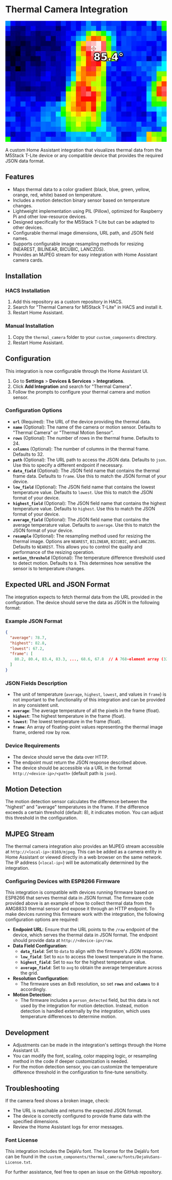 # Thermal Camera Integration

![alt text](screenshot.png)

A custom Home Assistant integration that visualizes thermal data from the M5Stack T-Lite device or any compatible device that provides the required JSON data format.

## Features
- Maps thermal data to a color gradient (black, blue, green, yellow, orange, red, white) based on temperature.
- Includes a motion detection binary sensor based on temperature changes.
- Lightweight implementation using PIL (Pillow), optimized for Raspberry Pi and other low-resource devices.
- Designed specifically for the M5Stack T-Lite but can be adapted to other devices.
- Configurable thermal image dimensions, URL path, and JSON field names.
- Supports configurable image resampling methods for resizing (NEAREST, BILINEAR, BICUBIC, LANCZOS).
- Provides an MJPEG stream for easy integration with Home Assistant camera cards.

## Installation

### HACS Installation
1. Add this repository as a custom repository in HACS.
2. Search for "Thermal Camera for M5Stack T-Lite" in HACS and install it.
3. Restart Home Assistant.

### Manual Installation
1. Copy the `thermal_camera` folder to your `custom_components` directory.
2. Restart Home Assistant.

## Configuration

This integration is now configurable through the Home Assistant UI.
1. Go to **Settings** > **Devices & Services** > **Integrations**.
2. Click **Add Integration** and search for "Thermal Camera".
3. Follow the prompts to configure your thermal camera and motion sensor.

### Configuration Options
- **`url`** (Required): The URL of the device providing the thermal data.
- **`name`** (Optional): The name of the camera or motion sensor. Defaults to "Thermal Camera" or "Thermal Motion Sensor".
- **`rows`** (Optional): The number of rows in the thermal frame. Defaults to 24.
- **`columns`** (Optional): The number of columns in the thermal frame. Defaults to 32.
- **`path`** (Optional): The URL path to access the JSON data. Defaults to `json`. Use this to specify a different endpoint if necessary.
- **`data_field`** (Optional): The JSON field name that contains the thermal frame data. Defaults to `frame`. Use this to match the JSON format of your device.
- **`low_field`** (Optional): The JSON field name that contains the lowest temperature value. Defaults to `lowest`. Use this to match the JSON format of your device.
- **`highest_field`** (Optional): The JSON field name that contains the highest temperature value. Defaults to `highest`. Use this to match the JSON format of your device.
- **`average_field`** (Optional): The JSON field name that contains the average temperature value. Defaults to `average`. Use this to match the JSON format of your device.
- **`resample`** (Optional): The resampling method used for resizing the thermal image. Options are `NEAREST`, `BILINEAR`, `BICUBIC`, and `LANCZOS`. Defaults to `NEAREST`. This allows you to control the quality and performance of the resizing operation.
- **`motion_threshold`** (Optional): The temperature difference threshold used to detect motion. Defaults to `8`. This determines how sensitive the sensor is to temperature changes.

## Expected URL and JSON Format

The integration expects to fetch thermal data from the URL provided in the configuration. The device should serve the data as JSON in the following format:

### Example JSON Format

````json
{
  "average": 78.7,
  "highest": 82.8,
  "lowest": 67.2,
  "frame": [
    80.2, 80.4, 83.4, 83.3, ..., 68.6, 67.8  // A 768-element array (32x24)
  ]
}
````

### JSON Fields Description

- The unit of temperature (`average`, `highest`, `lowest`, and values in `frame`) is not important to the functionality of this integration and can be provided in any consistent unit.
- **`average`**: The average temperature of all the pixels in the frame (float).
- **`highest`**: The highest temperature in the frame (float).
- **`lowest`**: The lowest temperature in the frame (float).
- **`frame`**: An array of floating-point values representing the thermal image frame, ordered row by row.

### Device Requirements
- The device should serve the data over HTTP.
- The endpoint must return the JSON response described above.
- The device should be accessible via a URL in the format `http://<device-ip>/<path>` (default path is `json`).

## Motion Detection

The motion detection sensor calculates the difference between the "highest" and "average" temperatures in the frame. If the difference exceeds a certain threshold (default: 8), it indicates motion. You can adjust this threshold in the configuration.

## MJPEG Stream

The thermal camera integration also provides an MJPEG stream accessible at `http://<local-ip>:8169/mjpeg`. This can be added as a camera entity in Home Assistant or viewed directly in a web browser on the same network. The IP address (`<local-ip>`) will be automatically determined by the integration.

### Configuring Devices with ESP8266 Firmware
This integration is compatible with devices running firmware based on ESP8266 that serves thermal data in JSON format. The firmware code provided above is an example of how to collect thermal data from the AMG8833 thermal sensor and expose it through an HTTP endpoint. To make devices running this firmware work with the integration, the following configuration options are required:

- **Endpoint URL**: Ensure that the URL points to the `/raw` endpoint of the device, which serves the thermal data in JSON format. The endpoint should provide data at `http://<device-ip>/raw`.
- **Data Field Configuration**:
  - **`data_field`**: Set to `data` to align with the firmware's JSON response.
  - **`low_field`**: Set to `min` to access the lowest temperature in the frame.
  - **`highest_field`**: Set to `max` for the highest temperature value.
  - **`average_field`**: Set to `avg` to obtain the average temperature across the grid.
- **Resolution Configuration**:
  - The firmware uses an 8x8 resolution, so set **`rows`** and **`columns`** to `8` accordingly.
- **Motion Detection**:
  - The firmware includes a `person_detected` field, but this data is not used by the integration for motion detection. Instead, motion detection is handled externally by the integration, which uses temperature differences to determine motion.

## Development

- Adjustments can be made in the integration's settings through the Home Assistant UI.
- You can modify the font, scaling, color mapping logic, or resampling method in the code if deeper customization is needed.
- For the motion detection sensor, you can customize the temperature difference threshold in the configuration to fine-tune sensitivity.

## Troubleshooting

If the camera feed shows a broken image, check:
- The URL is reachable and returns the expected JSON format.
- The device is correctly configured to provide frame data with the specified dimensions.
- Review the Home Assistant logs for error messages.

### Font License
This integration includes the DejaVu font. The license for the DejaVu font can be found in the `custom_components/thermal_camera/fonts/DejaVuSans-License.txt`.

For further assistance, feel free to open an issue on the GitHub repository.
